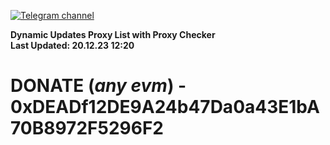 [![Telegram channel](https://img.shields.io/endpoint?url=https://runkit.io/damiankrawczyk/telegram-badge/branches/master?url=https://t.me/n4z4v0d)](https://t.me/n4z4v0d) 

**Dynamic Updates Proxy List with Proxy Checker**  
**Last Updated: 20.12.23 12:20**

# DONATE (_any evm_) - 0xDEADf12DE9A24b47Da0a43E1bA70B8972F5296F2
